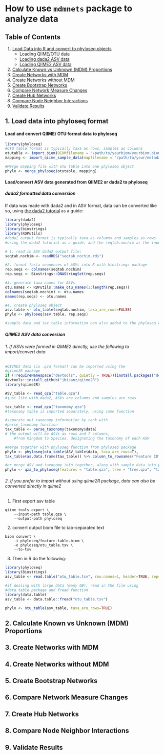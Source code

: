 # How to use `mdmnets` package to analyze data
## Table of Contents
1. [Load Data into R and convert to phyloseq objects](#intro)
    * [Loading QIIME/OTU data](#qiimeimport) 
    * [Loading dada2 ASV data](#dada2import)
    * [Loading QIIME2 ASV data](#qiime2import)
2. [Calculate Known vs Unknown (MDM) Proportions](#prop)
3. [Create Networks with MDM](#netswmdm)
4. [Create Networks without MDM](#netswomdm)
5. [Create Bootstrap Networks](#boot)
6. [Compare Network Measure Changes](#meas)
7. [Create Hub Networks](#hub)
8. [Compare Node Neighbor Interactions](#neigh)
9. [Validate Results](#val)

## 1. Load data into phyloseq format <a name="intro"> </a>

#### Load and convert QIIME/ OTU format data to phyloseq <a name="qiimeimport"> </a>

```r
library(phyloseq)
#OTU table format is typically taxa as rows, samples as columns 
otutable <- import_biom(BIOMfilename = "/path/to/yourbiom/yourbiom.biom")
mapping <- import_qiime_sample_data(mapfilename = "/path/to/your/metadata/mapping_file.txt")

#Merge mapping file with otu table into one phyloseq object
phylo <- merge_phyloseq(otutable, mapping)
```
#### Load/convert ASV data generated from QIIME2 or dada2 to phyloseq
##### dada2 formatted data conversion <a name="dada2import"> </a>
If data was made with dada2 and in ASV format, data can be converted like so, using
[the dada2 tutorial](https://benjjneb.github.io/dada2/tutorial.html) as a guide:

```r
library(dada2)
library(phyloseq)
library(biostrings)
library(RDPutils)
#dada2 output format is typically taxa as columns and samples as rows
#using the dada2 tutorial as a guide, and the seqtab.nochim as the input

# 1. read in ASV dada2 output file:
seqtab.nochim <- readRDS("seqtab_nochim.rds")

#2. format fasta sequences of ASVs into R with biostrings package
rep.seqs <- colnames(seqtab.nochim)
rep.seqs <- Biostrings::DNAStringSet(rep.seqs)

#3. generate taxa names for ASVs
otu.names <- RDPutils::make_otu_names(1:length(rep.seqs))
colnames(seqtab.nochim) <- otu.names
names(rep.seqs) <- otu.names

#4. create phyloseq object
asv.table <- otu_table(seqtab.nochim, taxa_are_rows=FALSE)
phylo <- phyloseq(asv.table, rep.seqs) 

#sample data and tax table information can also added to the phyloseq command above
```
##### QIIME2 ASV data conversion  <a name="qiime2import"> </a>
 ###### 1. If ASVs were formed in QIIME2 directly, use the following to import/convert data
```r
#QIIME2 data (in .qza format) can be imported using the 
#qiime2R package
if (!requireNamespace("devtools", quietly = TRUE)){install.packages("devtools")}
devtools::install_github("jbisanz/qiime2R")
library(qiime2R)

ASV_table <- read_qza("table.qza")
#just like with dada2, ASVs are columns and samples are rows

tax_table <- read_qza("taxonomy.qza")
#taxonomy table is imported separately, using same function 

#separate out taxonomy information by rank with 
#parse_taxonomy function
tax_table <- parse_taxonomy(taxonomy$data)
# the output will be ASVs as rows and 7 columns, 
    #from Kingdom to Species, designating the taxonomy of each ASV

#merge together with phyloseq function from phyloseq package
phylo <- phyloseq(otu_table(ASV_table$data, taxa_are_rows=T), 
tax_table(as.data.frame(tax_table)) %>% column_to_rownames("Feature ID") %>% as.matrix())

#or merge ASV and taxonomy info together, along with sample data into phyloseq with qza_to_phyloseq function
phylo <- qza_to_phyloseq(features = "table.qza", tree = "tree.qza", "taxonomy.qza", metadata = "metadata.tsv")
``` 
######  2. If you prefer to import without using qiime2R package, data can also be converted directly in qiime2
1. First export asv table

```
qiime tools export \
	--input-path table.qza \
	--output-path phyloseq
```	

2. convert output biom file to tab-separated text 

```
biom convert \
	-i phyloseq/feature-table.biom \
	-o phyloseq/otu_table.tsv \
	--to-tsv
```	
3. Then in R do the following:
```r
library(phyloseq)
library(Biostrings)
asv_table <- read.table("otu_table.tsv", row.names=1, header=TRUE, sep="\t")

#if dealing with large data (many GB), read in the file using 
#data.table package and fread function
library(data.table)
asv_table <- data.table::fread("otu_table.tsv")

phylo <- otu_table(asv_table, taxa_are_rows=TRUE)
```
## 2. Calculate Known vs Unknown (MDM) Proportions <a name="prop"> </a>

## 3. Create Networks with MDM <a name="netswmdm"> </a>

## 4. Create Networks without MDM <a name="netswomdm"> </a>
## 5. Create Bootstrap Networks <a name="boot"> </a>
## 6. Compare Network Measure Changes <a name="meas"> </a>
## 7. Create Hub Networks <a name="hub"> </a>
## 8. Compare Node Neighbor Interactions <a name="neigh"> </a>
## 9. Validate Results <a name="val"> </a>


